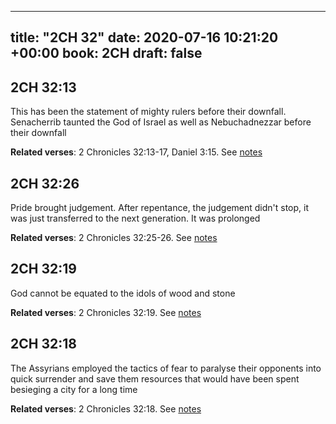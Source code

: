 
---
title: "2CH 32"
date: 2020-07-16 10:21:20 +00:00
book: 2CH
draft: false
---

## 2CH 32:13

This has been the statement of mighty rulers before their downfall. Senacherrib taunted the God of Israel as well as Nebuchadnezzar before their downfall

**Related verses**: 2 Chronicles 32:13-17, Daniel 3:15. See [notes](https://my.bible.com/notes/3474887589155823939)


## 2CH 32:26

Pride brought judgement. After repentance, the judgement didn't stop, it was just transferred to the next generation. It was prolonged

**Related verses**: 2 Chronicles 32:25-26. See [notes](https://my.bible.com/notes/3578486127898386738)


## 2CH 32:19

God cannot be equated to the idols of wood and stone

**Related verses**: 2 Chronicles 32:19. See [notes](https://my.bible.com/notes/3574822125725016352)


## 2CH 32:18

The Assyrians employed the tactics of fear to paralyse their opponents into quick surrender and save them resources that would have been spent besieging a city for a long time

**Related verses**: 2 Chronicles 32:18. See [notes](https://my.bible.com/notes/3574821767976050972)

